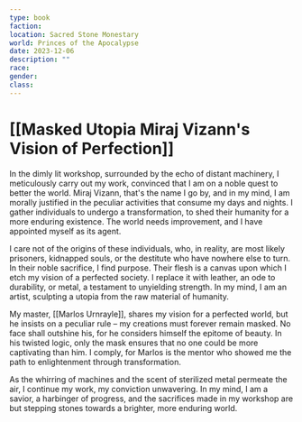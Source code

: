 ```yaml
---
type: book
faction: 
location: Sacred Stone Monestary
world: Princes of the Apocalypse
date: 2023-12-06
description: ""
race: 
gender: 
class:
---
```

# [[Masked Utopia Miraj Vizann's Vision of Perfection]]

In the dimly lit workshop, surrounded by the echo of distant machinery, I meticulously carry out my work, convinced that I am on a noble quest to better the world. Miraj Vizann, that's the name I go by, and in my mind, I am morally justified in the peculiar activities that consume my days and nights. I gather individuals to undergo a transformation, to shed their humanity for a more enduring existence. The world needs improvement, and I have appointed myself as its agent.

I care not of the origins of these individuals, who, in reality, are most likely prisoners, kidnapped souls, or the destitute who have nowhere else to turn. In their noble sacrifice, I find purpose. Their flesh is a canvas upon which I etch my vision of a perfected society. I replace it with leather, an ode to durability, or metal, a testament to unyielding strength. In my mind, I am an artist, sculpting a utopia from the raw material of humanity.

My master, [[Marlos Urnrayle]], shares my vision for a perfected world, but he insists on a peculiar rule – my creations must forever remain masked. No face shall outshine his, for he considers himself the epitome of beauty. In his twisted logic, only the mask ensures that no one could be more captivating than him. I comply, for Marlos is the mentor who showed me the path to enlightenment through transformation.

As the whirring of machines and the scent of sterilized metal permeate the air, I continue my work, my conviction unwavering. In my mind, I am a savior, a harbinger of progress, and the sacrifices made in my workshop are but stepping stones towards a brighter, more enduring world.